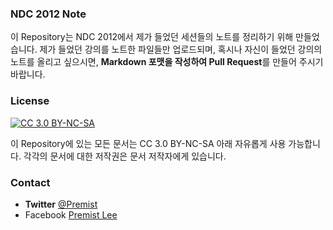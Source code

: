### NDC 2012 Note

이 Repository는 NDC 2012에서 제가 들었던 세션들의 노트를 정리하기 위해 만들었습니다. 제가 들었던 강의를 노트한 파일들만 업로드되며, 혹시나 자신이 들었던 강의의 노트를 올리고 싶으시면, **Markdown 포맷을 작성하여 Pull Request**를 만들어 주시기 바랍니다.

### License

[![CC 3.0 BY-NC-SA](http://i.creativecommons.org/l/by-nc-sa/3.0/88x31.png)](http://creativecommons.org/licenses/by-nc-sa/3.0/)

이 Repository에 있는 모든 문서는 CC 3.0 BY-NC-SA 아래 자유롭게 사용 가능합니다. 각각의 문서에 대한 저작권은 문서 저작자에게 있습니다.

### Contact

- **Twitter** [@Premist](http://si.mpli.st/)
- Facebook [Premist Lee](http://fb.me/premist.lee)
